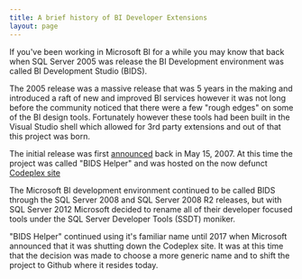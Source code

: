 ```yaml
---
title: A brief history of BI Developer Extensions
layout: page
---
```


If you've been working in Microsoft BI for a while you may know that back when SQL Server 2005 was release the BI Development environment was called BI Development Studio (BIDS).

The 2005 release was a massive release that was 5 years in the making and introduced a raft of new and improved BI services however it was not long before the community noticed that there were a few "rough edges" on some of the BI design tools. Fortunately however these tools had been built in the Visual Studio shell which allowed for 3rd party extensions and out of that this project was born.

The initial release was first [announced](http://darren.gosbell.com/darrengosbell/archive/2007/05/15/SSAS-BIDSHelper-Released.aspx) back in May 15, 2007. At this time the project was called "BIDS Helper" and was hosted on the now defunct [Codeplex site](bidshelper.codeplex.com)

The Microsoft BI development environment continued to be called BIDS through the SQL Server 2008 and SQL Server 2008 R2 releases, but with SQL Server 2012 Microsoft decided to rename all of their developer focused tools under the SQL Server Developer Tools (SSDT) moniker. 

"BIDS Helper" continued using it's familiar name until 2017 when Microsoft announced that it was shutting down the Codeplex site. It was at this time that the decision was made to choose a more generic name and to shift the project to Github where it resides today.